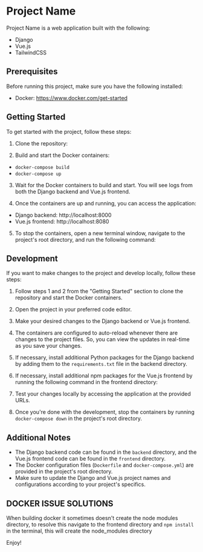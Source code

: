 # Project Name

Project Name is a web application built with the following:

- Django
- Vue.js
- TailwindCSS

## Prerequisites

Before running this project, make sure you have the following installed:

- Docker: https://www.docker.com/get-started

## Getting Started

To get started with the project, follow these steps:

1. Clone the repository:

2. Build and start the Docker containers:

- `docker-compose build`
- `docker-compose up`

3. Wait for the Docker containers to build and start. You will see logs from both the Django backend and Vue.js frontend.

4. Once the containers are up and running, you can access the application:

- Django backend: http://localhost:8000
- Vue.js frontend: http://localhost:8080

5. To stop the containers, open a new terminal window, navigate to the project's root directory, and run the following command:

## Development

If you want to make changes to the project and develop locally, follow these steps:

1. Follow steps 1 and 2 from the "Getting Started" section to clone the repository and start the Docker containers.

2. Open the project in your preferred code editor.

3. Make your desired changes to the Django backend or Vue.js frontend.

4. The containers are configured to auto-reload whenever there are changes to the project files. So, you can view the updates in real-time as you save your changes.

5. If necessary, install additional Python packages for the Django backend by adding them to the `requirements.txt` file in the backend directory.

6. If necessary, install additional npm packages for the Vue.js frontend by running the following command in the frontend directory:

7. Test your changes locally by accessing the application at the provided URLs.

8. Once you're done with the development, stop the containers by running `docker-compose down` in the project's root directory.

## Additional Notes

- The Django backend code can be found in the `backend` directory, and the Vue.js frontend code can be found in the `frontend` directory.
- The Docker configuration files (`Dockerfile` and `docker-compose.yml`) are provided in the project's root directory.
- Make sure to update the Django and Vue.js project names and configurations according to your project's specifics.

## DOCKER ISSUE SOLUTIONS

When building docker it sometimes doesn't create the node modules directory, to resolve this navigate to the frontend directory and `npm install` in the terminal, this will create the node_modules directory

Enjoy!

